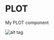PLOT
====

My PLOT component

![alt tag](https://raw.github.com/Nubaslon/PLOT/master/PLOT/screen.png)
